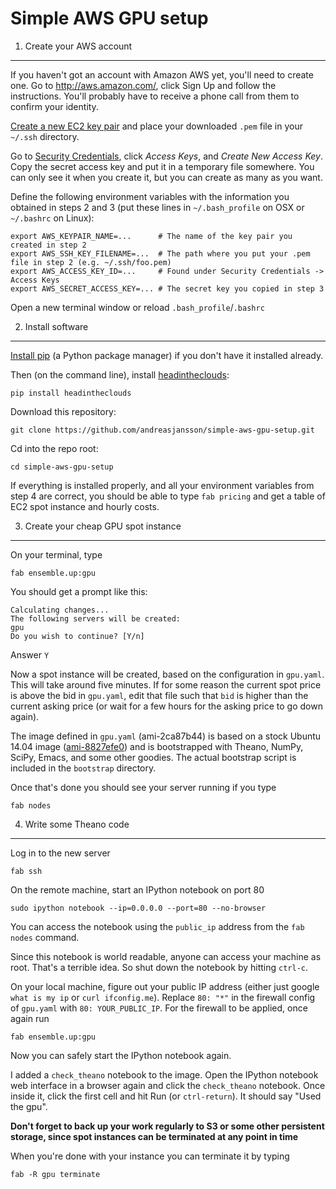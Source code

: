 Simple AWS GPU setup
====================

1. Create your AWS account
--------------------------

If you haven't got an account with Amazon AWS yet, you'll need to create one. Go to http://aws.amazon.com/, click Sign Up and follow the instructions. You'll probably have to receive a phone call from them to confirm your identity.

[Create a new EC2 key pair](https://console.aws.amazon.com/ec2/v2/home?region=us-east-1#KeyPairs:) and place your downloaded `.pem` file in your `~/.ssh` directory.

Go to [Security Credentials](https://console.aws.amazon.com/iam/home?#security_credential), click *Access Keys*, and *Create New Access Key*. Copy the secret access key and put it in a temporary file somewhere. You can only see it when you create it, but you can create as many as you want.

Define the following environment variables with the information you obtained in steps 2 and 3 (put these lines in `~/.bash_profile` on OSX or `~/.bashrc` on Linux):

    export AWS_KEYPAIR_NAME=...      # The name of the key pair you created in step 2
    export AWS_SSH_KEY_FILENAME=...  # The path where you put your .pem file in step 2 (e.g. ~/.ssh/foo.pem)
    export AWS_ACCESS_KEY_ID=...     # Found under Security Credentials -> Access Keys
    export AWS_SECRET_ACCESS_KEY=... # The secret key you copied in step 3

Open a new terminal window or reload `.bash_profile`/`.bashrc`

2. Install software
-------------------

[Install pip](http://pip.readthedocs.org/en/latest/installing.html) (a Python package manager) if you don't have it installed already.

Then (on the command line), install [headintheclouds](http://headintheclouds.readthedocs.org):

    pip install headintheclouds

Download this repository:

    git clone https://github.com/andreasjansson/simple-aws-gpu-setup.git

Cd into the repo root:

    cd simple-aws-gpu-setup

If everything is installed properly, and all your environment variables from step 4 are correct, you should be able to type `fab pricing` and get a table of EC2 spot instance and hourly costs.

3. Create your cheap GPU spot instance
--------------------------------------

On your terminal, type

    fab ensemble.up:gpu

You should get a prompt like this:

    Calculating changes...
    The following servers will be created:
    gpu
    Do you wish to continue? [Y/n]

Answer `Y`

Now a spot instance will be created, based on the configuration in `gpu.yaml`. This will take around five minutes. If for some reason the current spot price is above the bid in `gpu.yaml`, edit that file such that `bid` is higher than the current asking price (or wait for a few hours for the asking price to go down again).

The image defined in `gpu.yaml` (ami-2ca87b44) is based on a stock Ubuntu 14.04 image ([ami-8827efe0](http://thecloudmarket.com/image/ami-8827efe0--ubuntu-images-hvm-ssd-ubuntu-trusty-14-04-amd64-server-20140724)) and is bootstrapped with Theano, NumPy, SciPy, Emacs, and some other goodies. The actual bootstrap script is included in the `bootstrap` directory.

Once that's done you should see your server running if you type

    fab nodes

4. Write some Theano code
-------------------------

Log in to the new server

    fab ssh

On the remote machine, start an IPython notebook on port 80

    sudo ipython notebook --ip=0.0.0.0 --port=80 --no-browser

You can access the notebook using the `public_ip` address from the `fab nodes` command.

Since this notebook is world readable, anyone can access your machine as root. That's a terrible idea. So shut down the notebook by hitting `ctrl-c`.

On your local machine, figure out your public IP address (either just google `what is my ip` or `curl ifconfig.me`). Replace `80: "*"` in the firewall config of `gpu.yaml` with `80: YOUR_PUBLIC_IP`. For the firewall to be applied, once again run

    fab ensemble.up:gpu

Now you can safely start the IPython notebook again.

I added a `check_theano` notebook to the image. Open the IPython notebook web interface in a browser again and click the `check_theano` notebook. Once inside it, click the first cell and hit Run (or `ctrl-return`). It should say "Used the gpu".

**Don't forget to back up your work regularly to S3 or some other persistent storage, since spot instances can be terminated at any point in time**

When you're done with your instance you can terminate it by typing

    fab -R gpu terminate

